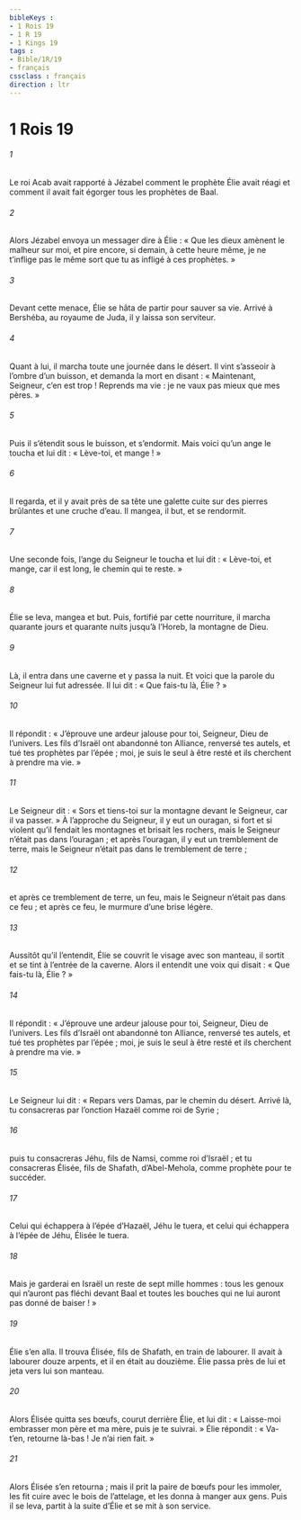 ```yaml
---
bibleKeys : 
- 1 Rois 19
- 1 R 19
- 1 Kings 19
tags : 
- Bible/1R/19
- français
cssclass : français
direction : ltr
---
```


# 1 Rois 19

###### 1
Le roi Acab avait rapporté à Jézabel comment le prophète Élie avait réagi et comment il avait fait égorger tous les prophètes de Baal.
###### 2
Alors Jézabel envoya un messager dire à Élie : « Que les dieux amènent le malheur sur moi, et pire encore, si demain, à cette heure même, je ne t’inflige pas le même sort que tu as infligé à ces prophètes. »
###### 3
Devant cette menace, Élie se hâta de partir pour sauver sa vie. Arrivé à Bershéba, au royaume de Juda, il y laissa son serviteur.
###### 4
Quant à lui, il marcha toute une journée dans le désert. Il vint s’asseoir à l’ombre d’un buisson, et demanda la mort en disant : « Maintenant, Seigneur, c’en est trop ! Reprends ma vie : je ne vaux pas mieux que mes pères. »
###### 5
Puis il s’étendit sous le buisson, et s’endormit. Mais voici qu’un ange le toucha et lui dit : « Lève-toi, et mange ! »
###### 6
Il regarda, et il y avait près de sa tête une galette cuite sur des pierres brûlantes et une cruche d’eau. Il mangea, il but, et se rendormit.
###### 7
Une seconde fois, l’ange du Seigneur le toucha et lui dit : « Lève-toi, et mange, car il est long, le chemin qui te reste. »
###### 8
Élie se leva, mangea et but. Puis, fortifié par cette nourriture, il marcha quarante jours et quarante nuits jusqu’à l’Horeb, la montagne de Dieu.
###### 9
Là, il entra dans une caverne et y passa la nuit. Et voici que la parole du Seigneur lui fut adressée. Il lui dit : « Que fais-tu là, Élie ? »
###### 10
Il répondit : « J’éprouve une ardeur jalouse pour toi, Seigneur, Dieu de l’univers. Les fils d’Israël ont abandonné ton Alliance, renversé tes autels, et tué tes prophètes par l’épée ; moi, je suis le seul à être resté et ils cherchent à prendre ma vie. »
###### 11
Le Seigneur dit : « Sors et tiens-toi sur la montagne devant le Seigneur, car il va passer. » À l’approche du Seigneur, il y eut un ouragan, si fort et si violent qu’il fendait les montagnes et brisait les rochers, mais le Seigneur n’était pas dans l’ouragan ; et après l’ouragan, il y eut un tremblement de terre, mais le Seigneur n’était pas dans le tremblement de terre ;
###### 12
et après ce tremblement de terre, un feu, mais le Seigneur n’était pas dans ce feu ; et après ce feu, le murmure d’une brise légère.
###### 13
Aussitôt qu’il l’entendit, Élie se couvrit le visage avec son manteau, il sortit et se tint à l’entrée de la caverne. Alors il entendit une voix qui disait : « Que fais-tu là, Élie ? »
###### 14
Il répondit : « J’éprouve une ardeur jalouse pour toi, Seigneur, Dieu de l’univers. Les fils d’Israël ont abandonné ton Alliance, renversé tes autels, et tué tes prophètes par l’épée ; moi, je suis le seul à être resté et ils cherchent à prendre ma vie. »
###### 15
Le Seigneur lui dit : « Repars vers Damas, par le chemin du désert. Arrivé là, tu consacreras par l’onction Hazaël comme roi de Syrie ;
###### 16
puis tu consacreras Jéhu, fils de Namsi, comme roi d’Israël ; et tu consacreras Élisée, fils de Shafath, d’Abel-Mehola, comme prophète pour te succéder.
###### 17
Celui qui échappera à l’épée d’Hazaël, Jéhu le tuera, et celui qui échappera à l’épée de Jéhu, Élisée le tuera.
###### 18
Mais je garderai en Israël un reste de sept mille hommes : tous les genoux qui n’auront pas fléchi devant Baal et toutes les bouches qui ne lui auront pas donné de baiser ! »
###### 19
Élie s’en alla. Il trouva Élisée, fils de Shafath, en train de labourer. Il avait à labourer douze arpents, et il en était au douzième. Élie passa près de lui et jeta vers lui son manteau.
###### 20
Alors Élisée quitta ses bœufs, courut derrière Élie, et lui dit : « Laisse-moi embrasser mon père et ma mère, puis je te suivrai. » Élie répondit : « Va-t’en, retourne là-bas ! Je n’ai rien fait. »
###### 21
Alors Élisée s’en retourna ; mais il prit la paire de bœufs pour les immoler, les fit cuire avec le bois de l’attelage, et les donna à manger aux gens. Puis il se leva, partit à la suite d’Élie et se mit à son service.
